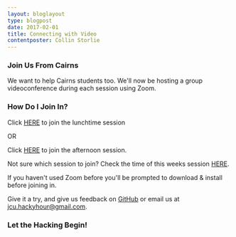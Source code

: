```yaml
---
layout: bloglayout
type: blogpost
date: 2017-02-01
title: Connecting with Video
contentposter: Collin Storlie
---
```


### Join Us From Cairns ###

We want to help Cairns students too.  We'll now be hosting a group videoconference during each session using Zoom.

### How Do I Join In? ###

Click [HERE](https://aarnet.zoom.us/j/616457147) to join the lunchtime session 

OR 

Click [HERE](https://aarnet.zoom.us/j/561676209) to join the afternoon session. 

Not sure which session to join? Check the time of this weeks session [HERE](https://jcu-eresearch-hackyhour.github.io/JCUHackyHour/#sessions).  

If you haven't used Zoom before you'll be prompted to download & install before joining in.  

Give it a try, and give us feedback on [GitHub](https://github.com/jcu-eresearch-hackyhour/JCUHackyHour/issues) or email us at <jcu.hackyhour@gmail.com>.

### Let the Hacking Begin! ###





